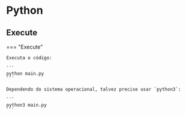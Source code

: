 # Python

## Execute

=== "Execute"
    
    Executa o código:  
    
    ```
    python main.py
    ```

    Dependendo do sistema operacional, talvez precise usar `python3`:  
    
    ```
    python3 main.py
    ```